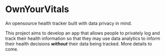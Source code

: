 # OwnYourVitals
An opensource health tracker built with data privacy in mind. 


This project aims to develop an app that allows people to privately log and track their health information so that they may use data analytics to inform their health decisions ***without*** their data being tracked. More details to come. 
